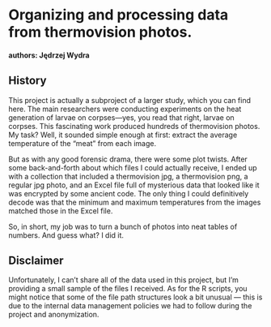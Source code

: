 # Organizing and processing data from thermovision photos.

#### authors: Jędrzej Wydra

## History
This project is actually a subproject of a larger study, which you can find here. The main researchers were conducting experiments on the heat generation of larvae on corpses—yes, you read that right, larvae on corpses. This fascinating work produced hundreds of thermovision photos. My task? Well, it sounded simple enough at first: extract the average temperature of the “meat” from each image.

But as with any good forensic drama, there were some plot twists. After some back-and-forth about which files I could actually receive, I ended up with a collection that included a thermovision jpg, a thermovision png, a regular jpg photo, and an Excel file full of mysterious data that looked like it was encrypted by some ancient code. The only thing I could definitively decode was that the minimum and maximum temperatures from the images matched those in the Excel file.

So, in short, my job was to turn a bunch of photos into neat tables of numbers. And guess what? I did it.

## Disclaimer
Unfortunately, I can’t share all of the data used in this project, but I’m providing a small sample of the files I received. As for the R scripts, you might notice that some of the file path structures look a bit unusual — this is due to the internal data management policies we had to follow during the project and anonymization.
